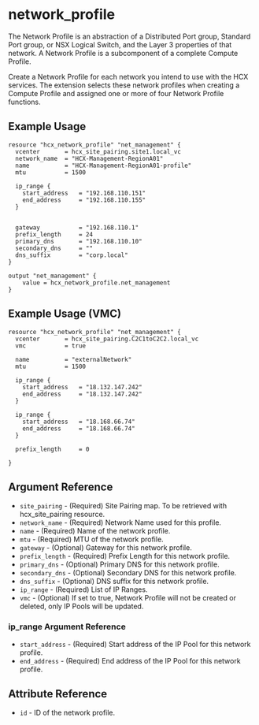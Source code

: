 # network_profile

The Network Profile is an abstraction of a Distributed Port group, Standard Port group, or NSX Logical Switch, and the Layer 3 properties of that network. A Network Profile is a subcomponent of a complete Compute Profile.

Create a Network Profile for each network you intend to use with the HCX services. The extension selects these network profiles when creating a Compute Profile and assigned one or more of four Network Profile functions.


## Example Usage

```hcl
resource "hcx_network_profile" "net_management" {
  vcenter       = hcx_site_pairing.site1.local_vc
  network_name  = "HCX-Management-RegionA01"
  name          = "HCX-Management-RegionA01-profile"
  mtu           = 1500

  ip_range {
    start_address   = "192.168.110.151"
    end_address     = "192.168.110.155"
  }
  

  gateway           = "192.168.110.1"
  prefix_length     = 24
  primary_dns       = "192.168.110.10"
  secondary_dns     = ""
  dns_suffix        = "corp.local"
}

output "net_management" {
    value = hcx_network_profile.net_management
}

```
## Example Usage (VMC)

```hcl
resource "hcx_network_profile" "net_management" {
  vcenter       = hcx_site_pairing.C2C1toC2C2.local_vc
  vmc           = true

  name          = "externalNetwork"
  mtu           = 1500

  ip_range {
    start_address   = "18.132.147.242"
    end_address     = "18.132.147.242"
  }

  ip_range {
    start_address   = "18.168.66.74"
    end_address     = "18.168.66.74"
  }

  prefix_length     = 0

}

```

## Argument Reference

* `site_pairing` - (Required) Site Pairing map. To be retrieved with hcx_site_pairing resource.
* `network_name` - (Required) Network Name used for this profile.
* `name` - (Required) Name of the network profile.
* `mtu` - (Required) MTU of the network profile.
* `gateway` - (Optional) Gateway for this network profile.
* `prefix_length` - (Required) Prefix Length for this network profile.
* `primary_dns` - (Optional) Primary DNS for this network profile.
* `secondary_dns` - (Optional) Secondary DNS for this network profile.
* `dns_suffix` - (Optional) DNS suffix for this network profile.
* `ip_range` - (Required) List of IP Ranges.
* `vmc` - (Optional) If set to true, Network Profile will not be created or deleted, only IP Pools will be updated.

### ip_range Argument Reference
* `start_address` - (Required) Start address of the IP Pool for this network profile.
* `end_address` - (Required) End address of the IP Pool for this network profile.

## Attribute Reference

* `id` - ID of the network profile.
